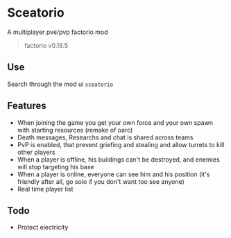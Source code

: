 # Sceatorio
A multiplayer pve/pvp factorio mod

>  factorio v0.18.5

## Use

Search through the mod ui `sceatorio`

## Features

- When joining the game you get your own force and your own spawn with starting resources (remake of oarc)
- Death messages, Researchs and chat is shared across teams
- PvP is enabled, that prevent griefing and stealing and allow turrets to kill other players
- When a player is offline, his buildings can't be destroyed, and enemies will stop targeting his base
- When a player is online, everyone can see him and his position (it's friendly after all, go solo if you don't want too see anyone)
- Real time player list

## Todo

- Protect electricity

